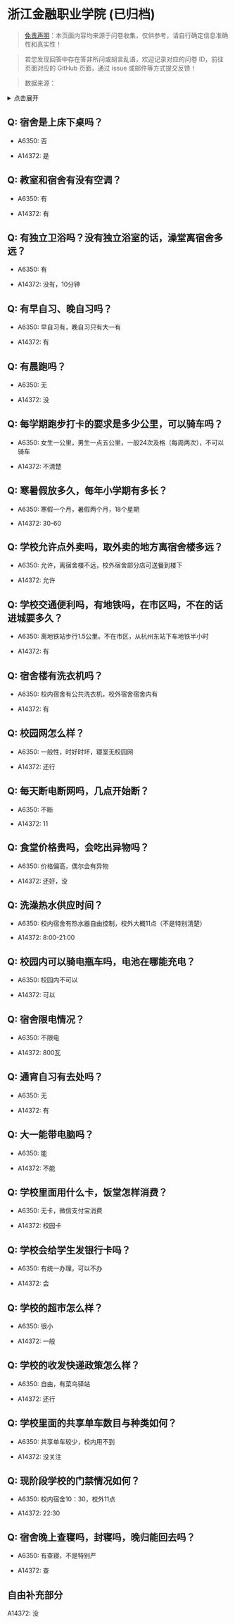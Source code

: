 # 浙江金融职业学院 (已归档)

> [免责声明](https://colleges.chat/#_3)：本页面内容均来源于问卷收集，仅供参考，请自行确定信息准确性和真实性！

> 若您发现回答中存在答非所问或胡言乱语，欢迎记录对应的问卷 ID，前往页面对应的 GitHub 页面，通过 issue 或邮件等方式提交反馈！

> 数据来源：

<details><summary>点击展开</summary>
<ul>
<li>A6350: 匿名 (2022 年 06 月)</li>
<li>A14372: 匿名 (2022 年 07 月)</li>
</ul>
</details>

## Q: 宿舍是上床下桌吗？

- A6350: 否

- A14372: 是

## Q: 教室和宿舍有没有空调？

- A6350: 有

- A14372: 有

## Q: 有独立卫浴吗？没有独立浴室的话，澡堂离宿舍多远？

- A6350: 有

- A14372: 没有，10分钟

## Q: 有早自习、晚自习吗？

- A6350: 早自习有，晚自习只有大一有

- A14372: 有

## Q: 有晨跑吗？

- A6350: 无

- A14372: 没

## Q: 每学期跑步打卡的要求是多少公里，可以骑车吗？

- A6350: 女生一公里，男生一点五公里，一般24次及格（每周两次），不可以骑车

- A14372: 不清楚

## Q: 寒暑假放多久，每年小学期有多长？

- A6350: 寒假一个月，暑假两个月，18个星期

- A14372: 30-60

## Q: 学校允许点外卖吗，取外卖的地方离宿舍楼多远？

- A6350: 允许，离宿舍楼不远，校外宿舍部分店可送餐到楼下

- A14372: 允许

## Q: 学校交通便利吗，有地铁吗，在市区吗，不在的话进城要多久？

- A6350: 离地铁站步行1.5公里。不在市区，从杭州东站下车地铁半小时

- A14372: 有

## Q: 宿舍楼有洗衣机吗？

- A6350: 校内宿舍有公共洗衣机，校外宿舍宿舍内有

- A14372: 有

## Q: 校园网怎么样？

- A6350: 一般性，时好时坏，寝室无校园网

- A14372: 还行

## Q: 每天断电断网吗，几点开始断？

- A6350: 不断

- A14372: 11

## Q: 食堂价格贵吗，会吃出异物吗？

- A6350: 价格偏高，偶尔会有异物

- A14372: 还好，没

## Q: 洗澡热水供应时间？

- A6350: 校内宿舍有热水器自由控制，校外大概11点（不是特别清楚）

- A14372: 8:00-21:00

## Q: 校园内可以骑电瓶车吗，电池在哪能充电？

- A6350: 校园内不可以

- A14372: 可以

## Q: 宿舍限电情况？

- A6350: 不限电

- A14372: 800瓦

## Q: 通宵自习有去处吗？

- A6350: 无

- A14372: 有

## Q: 大一能带电脑吗？

- A6350: 能

- A14372: 不能

## Q: 学校里面用什么卡，饭堂怎样消费？

- A6350: 无卡，微信支付宝消费

- A14372: 校园卡

## Q: 学校会给学生发银行卡吗？

- A6350: 有统一办理，可以不办

- A14372: 会

## Q: 学校的超市怎么样？

- A6350: 很小

- A14372: 一般

## Q: 学校的收发快递政策怎么样？

- A6350: 自由，有菜鸟驿站

- A14372: 还行

## Q: 学校里面的共享单车数目与种类如何？

- A6350: 共享单车较少，校内用不到

- A14372: 没关注

## Q: 现阶段学校的门禁情况如何？

- A6350: 校内宿舍10：30，校外11点

- A14372: 22:30

## Q: 宿舍晚上查寝吗，封寝吗，晚归能回去吗？

- A6350: 有查寝，不是特别严

- A14372: 查

## 自由补充部分

A14372: 没